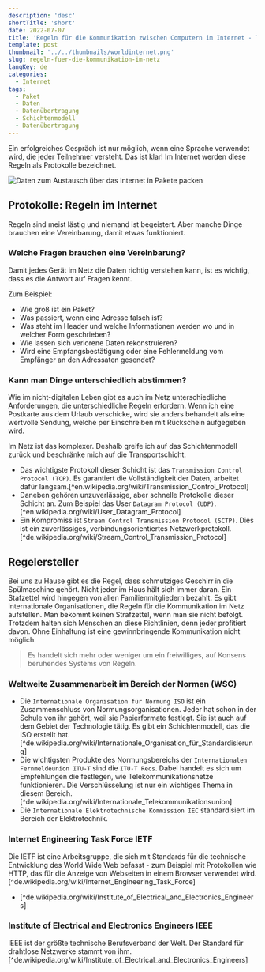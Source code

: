 ```yaml
---
description: 'desc'
shortTitle: 'short'
date: 2022-07-07
title: 'Regeln für die Kommunikation zwischen Computern im Internet - Teil 1'
template: post
thumbnail: '../../thumbnails/worldinternet.png'
slug: regeln-fuer-die-kommunikation-im-netz
langKey: de
categories:
  - Internet
tags:
  - Paket
  - Daten
  - Datenübertragung
  - Schichtenmodell
  - Datenübertragung
---
```



Ein erfolgreiches Gespräch ist nur möglich, wenn eine Sprache verwendet wird, die jeder Teilnehmer versteht. Das ist klar! Im Internet werden diese Regeln als Protokolle bezeichnet.

![Daten zum Austausch über das Internet in Pakete packen](/images/3.png)

## Protokolle: Regeln im Internet

Regeln sind meist lästig und niemand ist begeistert. Aber manche Dinge brauchen eine Vereinbarung, damit etwas funktioniert.

### Welche Fragen brauchen eine Vereinbarung?

Damit jedes Gerät im Netz die Daten richtig verstehen kann, ist es wichtig, dass es die Antwort auf Fragen kennt. 

Zum Beispiel:

- Wie groß ist ein Paket?
- Was passiert, wenn eine Adresse falsch ist?
- Was steht im Header und welche Informationen werden wo und in welcher Form geschrieben?
- Wie lassen sich verlorene Daten rekonstruieren?
- Wird eine Empfangsbestätigung oder eine Fehlermeldung vom Empfänger an den Adressaten gesendet?

### Kann man Dinge unterschiedlich abstimmen?

Wie im nicht-digitalen Leben gibt es auch im Netz unterschiedliche Anforderungen, die unterschiedliche Regeln erfordern. Wenn ich eine Postkarte aus dem Urlaub verschicke, wird sie anders behandelt als eine wertvolle Sendung, welche per Einschreiben mit Rückschein aufgegeben wird.

Im Netz ist das komplexer. Deshalb greife ich auf das Schichtenmodell zurück und beschränke mich auf die Transportschicht. 

- Das wichtigste Protokoll dieser Schicht ist das `Transmission Control Protocol (TCP)`. Es garantiert die Vollständigkeit der Daten, arbeitet dafür langsam.[^en.wikipedia.org/wiki/Transmission_Control_Protocol]
- Daneben gehören unzuverlässige, aber schnelle Protokolle dieser Schicht an. Zum Beispiel das User `Datagram Protocol (UDP)`.[^en.wikipedia.org/wiki/User_Datagram_Protocol]
- Ein Kompromiss ist `Stream Control Transmission Protocol (SCTP)`. Dies ist ein zuverlässiges, verbindungsorientiertes Netzwerkprotokoll.[^de.wikipedia.org/wiki/Stream_Control_Transmission_Protocol]

## Regelersteller

Bei uns zu Hause gibt es die Regel, dass schmutziges Geschirr in die Spülmaschine gehört. Nicht jeder im Haus hält sich immer daran. Ein Stafzettel wird hingegen von allen Familienmitgliedern bezahlt. Es gibt internationale Organisationen, die Regeln für die Kommunikation im Netz aufstellen. Man bekommt keinen Strafzettel, wenn man sie nicht befolgt. Trotzdem halten sich Menschen an diese Richtlinien, denn jeder profitiert davon. Ohne Einhaltung ist eine gewinnbringende Kommunikation nicht möglich. 

> Es handelt sich mehr oder weniger um ein freiwilliges, auf Konsens beruhendes Systems von Regeln.

### Weltweite Zusammenarbeit im Bereich der Normen (WSC)

- Die `Internationale Organisation für Normung ISO` ist ein Zusammenschluss von Normungsorganisationen. Jeder hat schon in der Schule von ihr gehört, weil sie Papierformate festlegt. Sie ist auch auf dem Gebiet der Technologie tätig. Es gibt ein Schichtenmodell, das die ISO erstellt hat.[^de.wikipedia.org/wiki/Internationale_Organisation_für_Standardisierung]
- Die wichtigsten Produkte des Normungsbereichs der `Internationalen Fernmeldeunion ITU-T` sind die `ITU-T Recs`. Dabei handelt es sich um Empfehlungen die festlegen, wie Telekommunikationsnetze funktionieren. Die Verschlüsselung ist nur ein wichtiges Thema in diesem Bereich.[^de.wikipedia.org/wiki/Internationale_Telekommunikationsunion]
- Die `Internationale Elektrotechnische Kommission IEC` standardisiert im Bereich der Elektrotechnik.

### Internet Engineering Task Force IETF

Die IETF ist eine Arbeitsgruppe, die sich mit Standards für die technische Entwicklung des World Wide Web befasst - zum Beispiel mit Protokollen wie HTTP, das für die Anzeige von Webseiten in einem Browser verwendet wird.[^de.wikipedia.org/wiki/Internet_Engineering_Task_Force]
- [^de.wikipedia.org/wiki/Institute_of_Electrical_and_Electronics_Engineers]

### Institute of Electrical and Electronics Engineers IEEE

IEEE ist der größte technische Berufsverband der Welt. Der Standard für drahtlose Netzwerke stammt von ihm.[^de.wikipedia.org/wiki/Institute_of_Electrical_and_Electronics_Engineers]
